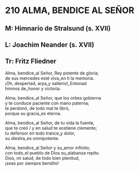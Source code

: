 # 210 ALMA, BENDICE AL SEÑOR

## M: Himnario de Stralsund (s. XVII)
## L: Joachim Neander (s. XVII)
## Tr: Fritz Fliedner

Alma, bendice_al Señor, Rey potente de gloria;  
de sus mercedes esté viva_en ti la memoria.  
¡Oh, despertad, arpa_y salterio!_Entonad  
himnos de_honor y victoria.  

Alma, bendice_al Señor, que los orbes gobierna  
y te conduce paciente con mano paterna;  
te perdonó, de todo mal te libró,  
porque su gracia_es eterna.  

Alma, bendice_al Señor, de tu vida la fuente,  
que te creó / y en salud te sostiene clemente;  
tu defensor en todo trance_y dolor,  
su diestra_es omnipotente.  

Alma, bendice_al Señor y su_amor infinito;  
con todo_el pueblo de Dios su_alabanza repito.  
Dios, mi salud, de todo bien plenitud,  
¡seas por siempre bendito!  

